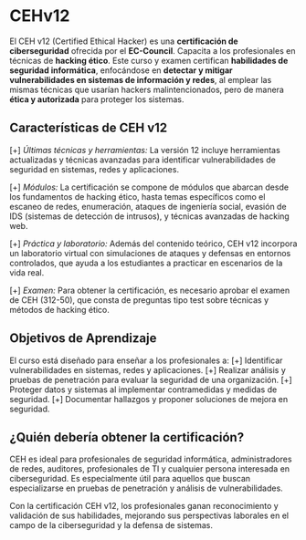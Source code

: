 # CEHv12

El CEH v12 (Certified Ethical Hacker) es una **certificación de ciberseguridad** ofrecida por el **EC-Council**. Capacita a los profesionales en técnicas de **hacking ético**. Este curso y examen certifican **habilidades de seguridad informática**, enfocándose en **detectar y mitigar vulnerabilidades en sistemas de información y redes**, al emplear las mismas técnicas que usarían hackers malintencionados, pero de manera **ética y autorizada** para proteger los sistemas.

## Características de CEH v12

  [+] *Últimas técnicas y herramientas:* La versión 12 incluye herramientas actualizadas y técnicas avanzadas para identificar vulnerabilidades de seguridad en sistemas, redes y aplicaciones.

  [+] *Módulos:* La certificación se compone de módulos que abarcan desde los fundamentos de hacking ético, hasta temas específicos como el escaneo de redes, enumeración, ataques de ingeniería social, evasión de IDS (sistemas de detección de intrusos), y técnicas avanzadas de hacking web.

  [+] *Práctica y laboratorio:* Además del contenido teórico, CEH v12 incorpora un laboratorio virtual con simulaciones de ataques y defensas en entornos controlados, que ayuda a los estudiantes a practicar en escenarios de la vida real.

  [+] *Examen:* Para obtener la certificación, es necesario aprobar el examen de CEH (312-50), que consta de preguntas tipo test sobre técnicas y métodos de hacking ético.

## Objetivos de Aprendizaje

El curso está diseñado para enseñar a los profesionales a:
[+] Identificar vulnerabilidades en sistemas, redes y aplicaciones.
[+] Realizar análisis y pruebas de penetración para evaluar la seguridad de una organización.
[+] Proteger datos y sistemas al implementar contramedidas y medidas de seguridad.
[+] Documentar hallazgos y proponer soluciones de mejora en seguridad.

## ¿Quién debería obtener la certificación?

CEH es ideal para profesionales de seguridad informática, administradores de redes, auditores, profesionales de TI y cualquier persona interesada en ciberseguridad. Es especialmente útil para aquellos que buscan especializarse en pruebas de penetración y análisis de vulnerabilidades.

Con la certificación CEH v12, los profesionales ganan reconocimiento y validación de sus habilidades, mejorando sus perspectivas laborales en el campo de la ciberseguridad y la defensa de sistemas.

